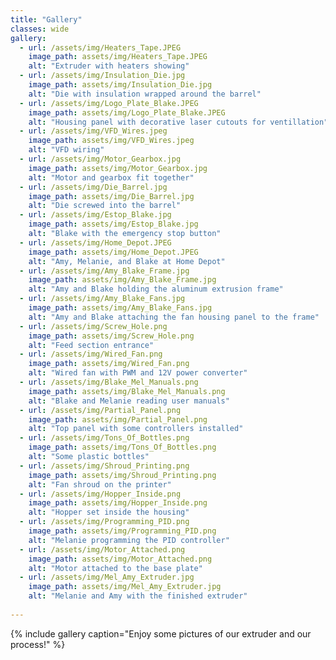 ```yaml
---
title: "Gallery"
classes: wide
gallery:
  - url: /assets/img/Heaters_Tape.JPEG 
    image_path: assets/img/Heaters_Tape.JPEG
    alt: "Extruder with heaters showing"
  - url: /assets/img/Insulation_Die.jpg
    image_path: assets/img/Insulation_Die.jpg
    alt: "Die with insulation wrapped around the barrel"
  - url: /assets/img/Logo_Plate_Blake.JPEG
    image_path: assets/img/Logo_Plate_Blake.JPEG
    alt: "Housing panel with decorative laser cutouts for ventillation"
  - url: /assets/img/VFD_Wires.jpeg
    image_path: assets/img/VFD_Wires.jpeg
    alt: "VFD wiring"
  - url: /assets/img/Motor_Gearbox.jpg
    image_path: assets/img/Motor_Gearbox.jpg
    alt: "Motor and gearbox fit together"
  - url: /assets/img/Die_Barrel.jpg
    image_path: assets/img/Die_Barrel.jpg
    alt: "Die screwed into the barrel"
  - url: /assets/img/Estop_Blake.jpg
    image_path: assets/img/Estop_Blake.jpg
    alt: "Blake with the emergency stop button"
  - url: /assets/img/Home_Depot.JPEG
    image_path: assets/img/Home_Depot.JPEG
    alt: "Amy, Melanie, and Blake at Home Depot"
  - url: /assets/img/Amy_Blake_Frame.jpg
    image_path: assets/img/Amy_Blake_Frame.jpg
    alt: "Amy and Blake holding the aluminum extrusion frame"
  - url: /assets/img/Amy_Blake_Fans.jpg
    image_path: assets/img/Amy_Blake_Fans.jpg
    alt: "Amy and Blake attaching the fan housing panel to the frame"
  - url: /assets/img/Screw_Hole.png
    image_path: assets/img/Screw_Hole.png
    alt: "Feed section entrance"
  - url: /assets/img/Wired_Fan.png
    image_path: assets/img/Wired_Fan.png
    alt: "Wired fan with PWM and 12V power converter"
  - url: /assets/img/Blake_Mel_Manuals.png
    image_path: assets/img/Blake_Mel_Manuals.png
    alt: "Blake and Melanie reading user manuals"
  - url: /assets/img/Partial_Panel.png
    image_path: assets/img/Partial_Panel.png
    alt: "Top panel with some controllers installed"
  - url: /assets/img/Tons_Of_Bottles.png
    image_path: assets/img/Tons_Of_Bottles.png
    alt: "Some plastic bottles"
  - url: /assets/img/Shroud_Printing.png
    image_path: assets/img/Shroud_Printing.png
    alt: "Fan shroud on the printer"    
  - url: /assets/img/Hopper_Inside.png
    image_path: assets/img/Hopper_Inside.png
    alt: "Hopper set inside the housing"  
  - url: /assets/img/Programming_PID.png
    image_path: assets/img/Programming_PID.png
    alt: "Melanie programming the PID controller"
  - url: /assets/img/Motor_Attached.png
    image_path: assets/img/Motor_Attached.png
    alt: "Motor attached to the base plate"
  - url: /assets/img/Mel_Amy_Extruder.jpg
    image_path: assets/img/Mel_Amy_Extruder.jpg
    alt: "Melanie and Amy with the finished extruder"
    
---
```



{% include gallery caption="Enjoy some pictures of our extruder and our process!" %}
